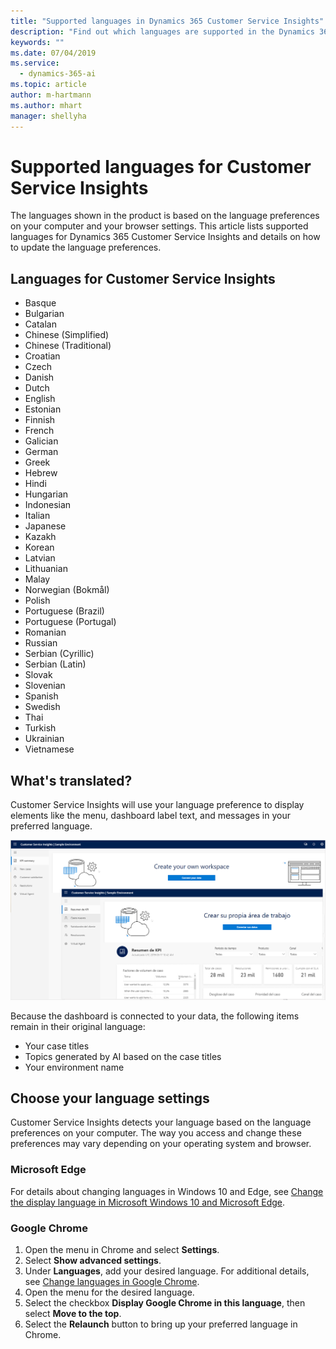 ```yaml
---
title: "Supported languages in Dynamics 365 Customer Service Insights"
description: "Find out which languages are supported in the Dynamics 365 Customer Service Insights product."
keywords: ""
ms.date: 07/04/2019
ms.service:
  - dynamics-365-ai
ms.topic: article
author: m-hartmann
ms.author: mhart
manager: shellyha
---
```


# Supported languages for Customer Service Insights 

The languages shown in the product is based on the language preferences on your computer and your browser settings. This article lists supported languages for Dynamics 365 Customer Service Insights and details on how to update the language preferences.  

## Languages for Customer Service Insights 

- Basque 
- Bulgarian
- Catalan
- Chinese (Simplified)
- Chinese (Traditional)
- Croatian
- Czech
- Danish
- Dutch
- English
- Estonian 
- Finnish
- French 
- Galician
- German
- Greek 
- Hebrew 
- Hindi
- Hungarian 
- Indonesian
- Italian
- Japanese
- Kazakh
- Korean
- Latvian
- Lithuanian
- Malay
- Norwegian (Bokmål)
- Polish
- Portuguese (Brazil)
- Portuguese (Portugal)
- Romanian
- Russian 
- Serbian (Cyrillic) 
- Serbian (Latin)
- Slovak
- Slovenian
- Spanish 
- Swedish
- Thai
- Turkish
- Ukrainian
- Vietnamese
 
## What's translated? 

Customer Service Insights will use your language preference to display elements like the menu, dashboard label text, and messages in your preferred language. 

![User interface in English and Spanish](media/translated-UI.png)

Because the dashboard is connected to your data, the following items remain in their original language: 

- Your case titles 
- Topics generated by AI based on the case titles 
- Your environment name 

## Choose your language settings  

Customer Service Insights detects your language based on the language preferences on your computer. The way you access and change these preferences may vary depending on your operating system and browser. 

### Microsoft Edge

For details about changing languages in Windows 10 and Edge, see [Change the display language in Microsoft Windows 10 and Microsoft Edge](https://support.microsoft.com/help/4496404/windows-10-manage-the-input-and-display-language#display_language).

### Google Chrome

1. Open the menu in Chrome and select **Settings**.
2. Select **Show advanced settings**.
3. Under **Languages**, add your desired language. For additional details, see [Change languages in Google Chrome](https://support.google.com/chrome/answer/173424).
4. Open the menu for the desired language. 
5. Select the checkbox **Display Google Chrome in this language**, then select **Move to the top**.
6. Select the **Relaunch** button to bring up your preferred language in Chrome.

